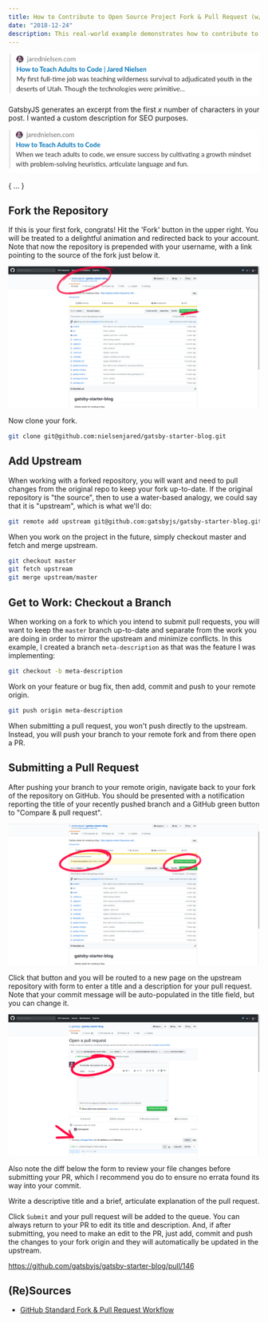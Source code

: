 ```yaml
---
title: How to Contribute to Open Source Project Fork & Pull Request (w/ Real World Example!)
date: "2018-12-24"
description: This real-world example demonstrates how to contribute to an open source project through forking and a pull request.
---
```


![](./images/jared-nielsen-fork-pull-request-01.png)

GatsbyJS generates an excerpt from the first _x_ number of characters in your post. I wanted a custom description for SEO purposes.

![](./images/jared-nielsen-fork-pull-request-02.png)

{ ... }


## Fork the Repository

If this is your first fork, congrats! Hit the 'Fork' button in the upper right. You will be treated to a delightful animation and redirected back to your account. Note that now the repository is prepended with your username, with a link pointing to the source of the fork just below it.

![](./images/jared-nielsen-fork-pull-request-03.png)

Now clone your fork.

```sh
git clone git@github.com:nielsenjared/gatsby-starter-blog.git
```

## Add Upstream
When working with a forked repository, you will want and need to pull changes from the original repo to keep your fork up-to-date. If the original repository is "the source", then to use a water-based analogy, we could say that it is "upstream", which is what we'll do:

```sh
git remote add upstream git@github.com:gatsbyjs/gatsby-starter-blog.git
```

When you work on the project in the future, simply checkout master and fetch and merge upstream.

```sh
git checkout master
git fetch upstream
git merge upstream/master
```

## Get to Work: Checkout a Branch
When working on a fork to which you intend to submit pull requests, you will want to keep the `master` branch up-to-date and separate from the work you are doing in order to mirror the upstream and minimize conflicts. In this example, I created a branch `meta-description` as that was the feature I was implementing:

```sh
git checkout -b meta-description
```

Work on your feature or bug fix, then add, commit and push to your remote origin.

```sh
git push origin meta-description
```

When submitting a pull request, you won't push directly to the upstream. Instead, you will push your branch to your remote fork and from there open a PR.

## Submitting a Pull Request
After pushing your branch to your remote origin, navigate back to your fork of the repository on GitHub. You should be presented with a notification reporting the title of your recently pushed branch and a GitHub green button to "Compare & pull request".

![](./images/jared-nielsen-fork-pull-request-04.png)

Click that button and you will be routed to a new page on the upstream repository with form to enter a title and a description for your pull request. Note that your commit message will be auto-populated in the title field, but you can change it.

![](./images/jared-nielsen-fork-pull-request-05.png)

Also note the diff below the form to review your file changes before submitting your PR, which I recommend you do to ensure no errata found its way into your commit.

Write a descriptive title and a brief, articulate explanation of the pull request.

Click `Submit` and your pull request will be added to the queue. You can always return to your PR to edit its title and description. And, if after submitting, you need to make an edit to the PR, just add, commit and push the changes to your fork origin and they will automatically be updated in the upstream.

https://github.com/gatsbyjs/gatsby-starter-blog/pull/146


## (Re)Sources

* [GitHub Standard Fork & Pull Request Workflow](https://gist.github.com/Chaser324/ce0505fbed06b947d962)
